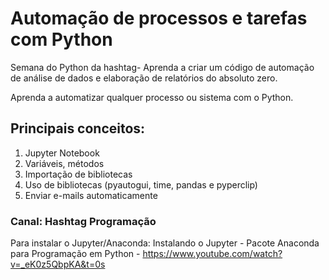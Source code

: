 # Automação de processos e tarefas com Python
 Semana do Python da hashtag- Aprenda a criar um código de automação de análise de dados e elaboração de relatórios do absoluto zero.

 Aprenda a automatizar qualquer processo ou sistema com o Python.

## Principais conceitos:
 1. Jupyter Notebook
 2. Variáveis, métodos
 3. Importação de 
bibliotecas
 4. Uso de bibliotecas 
(pyautogui, time, pandas e 
pyperclip)
 5. Enviar e-mails 
automaticamente

### Canal: Hashtag Programação
Para instalar o Jupyter/Anaconda: 
Instalando o Jupyter - Pacote Anaconda para Programação em Python - https://www.youtube.com/watch?v=_eK0z5QbpKA&t=0s